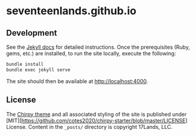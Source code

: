# seventeenlands.github.io

## Development

See the [Jekyll docs](https://jekyllrb.com/docs/) for detailed instructions. Once the prerequisites (Ruby, gems, etc.) are installed, to run the site locally, execute the following:
```bash
bundle install
bundle exec jekyll serve
```

The site should then be available at [http://localhost:4000](http://localhost:4000).

## License

The [Chirpy theme](https://github.com/cotes2020/jekyll-theme-chirpy/wiki) and all associated styling of the site is published under [MIT][https://github.com/cotes2020/chirpy-starter/blob/master/LICENSE] License. Content in the `_posts/` directory is copyright 17Lands, LLC.
